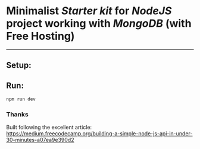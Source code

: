 # Minimalist *Starter kit* for *NodeJS* project working with *MongoDB* (with Free Hosting)
----------------------------

## Setup:


## Run:
```bash
npm run dev
```

### Thanks
Built following the excellent article: https://medium.freecodecamp.org/building-a-simple-node-js-api-in-under-30-minutes-a07ea9e390d2
